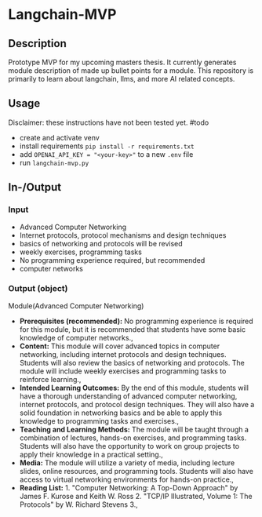 # Langchain-MVP
## Description
Prototype MVP for my upcoming masters thesis. It currently generates module description of made up bullet points for a module. This repository is primarily to learn about langchain, llms, and more AI related concepts.

## Usage
Disclaimer: these instructions have not been tested yet. #todo
- create and activate venv
- install requirements `pip install -r requirements.txt`
- add `OPENAI_API_KEY = "<your-key>"` to a new `.env` file
- run `langchain-mvp.py`

## In-/Output
### Input
- Advanced Computer Networking
- Internet protocols, protocol mechanisms and design techniques
- basics of networking and protocols will be revised
- weekly exercises, programming tasks
- No programming experience required, but recommended
- computer networks

### Output (object)

Module(Advanced Computer Networking)

- **Prerequisites (recommended):** No programming experience is required for this module, but it is recommended that students have some basic knowledge of computer networks.,
- **Content:** This module will cover advanced topics in computer networking, including internet protocols and design techniques. Students will also review the basics of networking and protocols. The module will include weekly exercises and programming tasks to reinforce learning.,
- **Intended Learning Outcomes:**
By the end of this module, students will have a thorough understanding of advanced computer networking, internet protocols, and protocol design techniques. They will also have a solid foundation in networking basics and be able to apply this knowledge to programming tasks and exercises.,
- **Teaching and Learning Methods:** The module will be taught through a combination of lectures, hands-on exercises, and programming tasks. Students will also have the opportunity to work on group projects to apply their knowledge in a practical setting.,
- **Media:** The module will utilize a variety of media, including lecture slides, online resources, and programming tools. Students will also have access to virtual networking environments for hands-on practice.,
- **Reading List:** 1. "Computer Networking: A Top-Down Approach" by James F. Kurose and Keith W. Ross 2. "TCP/IP Illustrated, Volume 1: The Protocols" by W. Richard Stevens 3.,
